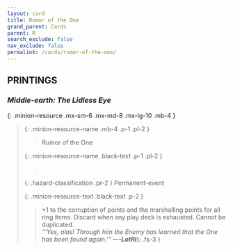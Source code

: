 ```yaml
---
layout: card
title: Rumor of the One
grand_parent: Cards
parent: R
search_exclude: false
nav_exclude: false
permalink: /cards/rumor-of-the-one/
---
```


## PRINTINGS


### _Middle-earth: The Lidless Eye_

{: .minion-resource .mx-sm-6 .mx-md-8 .mx-lg-10 .mb-4 }
> {: .minion-resource-name .mb-4 .p-1 .pl-2 }
> > <div class="hazard-mp"></div>
> > <div class="card-name">Rumor of the One</div>
>
> {: .minion-resource-name .black-text .p-1 .pl-2 }
> > &nbsp;
>
> {: .hazard-classification .pr-2 }
> Permanent-event
>
> {: .minion-resource-text .black-text .p-2 }
> > +1 to the corruption of points and the marshalling points for all ring items. Discard when any play deck is exhausted. Cannot be duplicated.   <br>_“‘Yes, alas! Through him the Enemy has learned that the One has been found again.’”_ ***---&#65279;LotRI***{: .fs-3 }
> 
